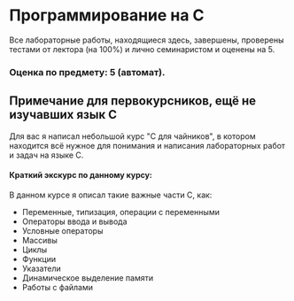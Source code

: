 # Программирование на C
Все лабораторные работы, находящиеся здесь, завершены, проверены тестами от лектора (на 100%) и лично семинаристом и оценены на 5.
### Оценка по предмету: 5 (автомат).
## Примечание для первокурсников, ещё не изучавших язык C
Для вас я написал небольшой курс "C для чайников", в котором находится всё нужное для понимания и написания лабораторных работ и задач на языке C.
#### Краткий экскурс по данному курсу:
В данном курсе я описал такие важные части C, как:
* Переменные, типизация, операции с переменными
* Операторы ввода и вывода
* Условные операторы
* Массивы
* Циклы
* Функции
* Указатели
* Динамическое выделение памяти
* Работы с файлами
